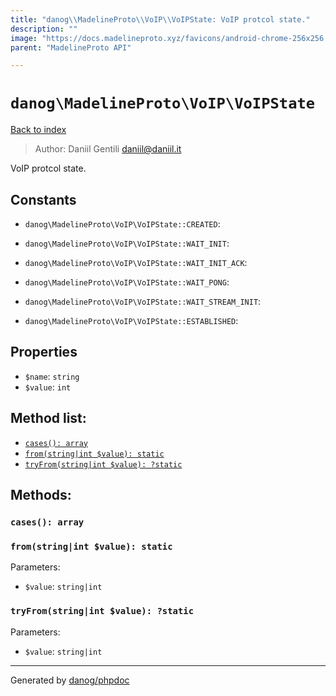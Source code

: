 ```yaml
---
title: "danog\\MadelineProto\\VoIP\\VoIPState: VoIP protcol state."
description: ""
image: "https://docs.madelineproto.xyz/favicons/android-chrome-256x256.png"
parent: "MadelineProto API"

---
```

# `danog\MadelineProto\VoIP\VoIPState`
[Back to index](../../../index.html)

> Author: Daniil Gentili <daniil@daniil.it>  
  

VoIP protcol state.  




## Constants
* `danog\MadelineProto\VoIP\VoIPState::CREATED`: 

* `danog\MadelineProto\VoIP\VoIPState::WAIT_INIT`: 

* `danog\MadelineProto\VoIP\VoIPState::WAIT_INIT_ACK`: 

* `danog\MadelineProto\VoIP\VoIPState::WAIT_PONG`: 

* `danog\MadelineProto\VoIP\VoIPState::WAIT_STREAM_INIT`: 

* `danog\MadelineProto\VoIP\VoIPState::ESTABLISHED`: 

## Properties
* `$name`: `string` 
* `$value`: `int` 

## Method list:
* [`cases(): array`](#cases-array)
* [`from(string|int $value): static`](#from-string-int-value-static)
* [`tryFrom(string|int $value): ?static`](#tryfrom-string-int-value-static)

## Methods:
### `cases(): array`





### `from(string|int $value): static`




Parameters:

* `$value`: `string|int`   



### `tryFrom(string|int $value): ?static`




Parameters:

* `$value`: `string|int`   



---
Generated by [danog/phpdoc](https://phpdoc.daniil.it)
